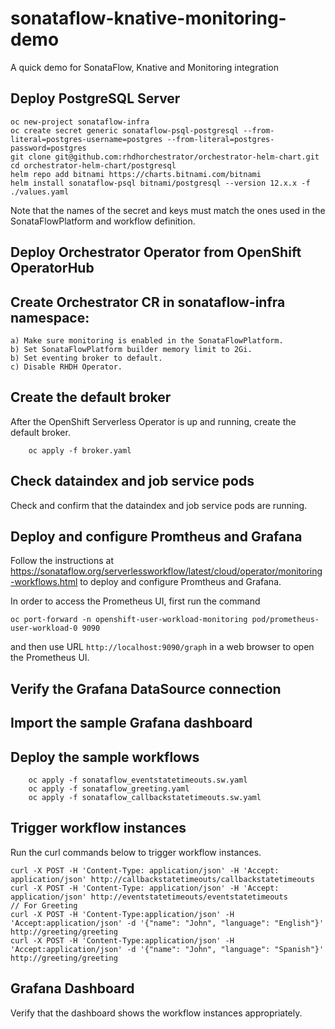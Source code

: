 # sonataflow-knative-monitoring-demo
A quick demo for SonataFlow, Knative and Monitoring integration

## Deploy PostgreSQL Server 
```
oc new-project sonataflow-infra
oc create secret generic sonataflow-psql-postgresql --from-literal=postgres-username=postgres --from-literal=postgres-password=postgres
git clone git@github.com:rhdhorchestrator/orchestrator-helm-chart.git
cd orchestrator-helm-chart/postgresql
helm repo add bitnami https://charts.bitnami.com/bitnami
helm install sonataflow-psql bitnami/postgresql --version 12.x.x -f ./values.yaml
```
Note that the names of the secret and keys must match the ones used in the SonataFlowPlatform and workflow definition.

## Deploy Orchestrator Operator from OpenShift OperatorHub
## Create Orchestrator CR in sonataflow-infra namespace:
    a) Make sure monitoring is enabled in the SonataFlowPlatform.
    b) Set SonataFlowPlatform builder memory limit to 2Gi.
    b) Set eventing broker to default.
    c) Disable RHDH Operator.
## Create the default broker
After the OpenShift Serverless Operator is up and running, create the default broker.
```
    oc apply -f broker.yaml
```
## Check dataindex and job service pods
Check and confirm that the dataindex and job service pods are running.

## Deploy and configure Promtheus and Grafana
Follow the instructions at https://sonataflow.org/serverlessworkflow/latest/cloud/operator/monitoring-workflows.html to deploy and configure Promtheus and Grafana.

In order to access the Prometheus UI, first run the command
```
oc port-forward -n openshift-user-workload-monitoring pod/prometheus-user-workload-0 9090
```
and then use URL `http://localhost:9090/graph` in a web browser to open the Prometheus UI. 

## Verify the Grafana DataSource connection
## Import the sample Grafana dashboard
## Deploy the sample workflows
```
    oc apply -f sonataflow_eventstatetimeouts.sw.yaml
    oc apply -f sonataflow_greeting.yaml
    oc apply -f sonataflow_callbackstatetimeouts.sw.yaml
```
## Trigger workflow instances
Run the curl commands below to trigger workflow instances.
```
curl -X POST -H 'Content-Type: application/json' -H 'Accept: application/json' http://callbackstatetimeouts/callbackstatetimeouts
curl -X POST -H 'Content-Type: application/json' -H 'Accept: application/json' http://eventstatetimeouts/eventstatetimeouts
// For Greeting
curl -X POST -H 'Content-Type:application/json' -H 'Accept:application/json' -d '{"name": "John", "language": "English"}'    http://greeting/greeting
curl -X POST -H 'Content-Type:application/json' -H 'Accept:application/json' -d '{"name": "John", "language": "Spanish"}'    http://greeting/greeting
```
## Grafana Dashboard
Verify that the dashboard shows the workflow instances appropriately.

